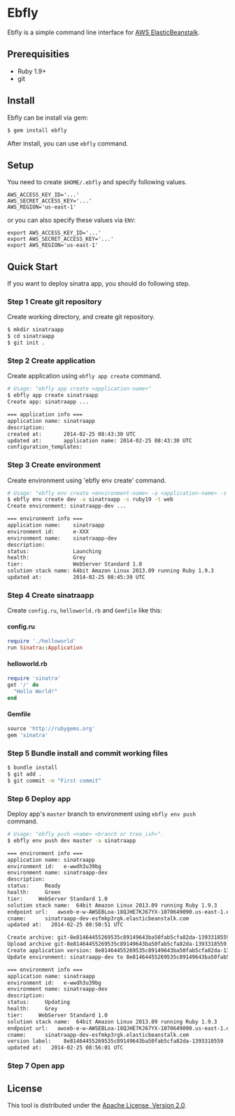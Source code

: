 # Ebfly

Ebfly is a simple command line interface for [AWS ElasticBeanstalk](http://aws.amazon.com/en/elasticbeanstalk/).

## Prerequisities

- Ruby 1.9+
- git

## Install

Ebfly can be install via gem:

```
$ gem install ebfly
```

After install, you can use `ebfly` command.

## Setup

You need to create `$HOME/.ebfly` and specify following values.

```
AWS_ACCESS_KEY_ID='...'
AWS_SECRET_ACCESS_KEY='...'
AWS_REGION='us-east-1'
```

or you can also specify these values via `ENV`:

```
export AWS_ACCESS_KEY_ID='...'
export AWS_SECRET_ACCESS_KEY='...'
export AWS_REGION='us-east-1'
```

## Quick Start

If you want to deploy sinatra app, you should do following step.

### Step 1 Create git repository

Create working directory, and create git repository.

```sh
$ mkdir sinatraapp
$ cd sinatraapp
$ git init .
```

### Step 2 Create application

Create application using `ebfly app create` command.

```sh
# Usage: "ebfly app create <application-name>"
$ ebfly app create sinatraapp
Create app: sinatraapp ...

=== application info ===
application name: sinatraapp
description:
created at:       2014-02-25 08:43:30 UTC
updated at:       application name: 2014-02-25 08:43:30 UTC
configuration_templates:
```

### Step 3 Create environment

Create environment using 'ebfly env create' command.

```sh
# Usage: "ebfly env create <environment-name> -a <application-name> -s <solution_stack_name> -t <tier-type>
$ ebfly env create dev -a sinatraapp -s ruby19 -t web
Create environment: sinatraapp-dev ...

=== environment info ===
application name:    sinatraapp
environment id:      e-XXX
environment name:    sinatraapp-dev
description:
status:              Launching
health:              Grey
tier:                WebServer Standard 1.0
solution stack name: 64bit Amazon Linux 2013.09 running Ruby 1.9.3
updated at:          2014-02-25 08:45:39 UTC
```

### Step 4 Create sinatraapp

Create `config.ru`, `helloworld.rb` and `Gemfile` like this:

#### config.ru

```rb
require './helloworld'
run Sinatra::Application
```

#### helloworld.rb

```rb
require 'sinatra'
get '/' do
  "Hello World!"
end
```

#### Gemfile

```rb
source 'http://rubygems.org'
gem 'sinatra'
```

### Step 5 Bundle install and commit working files

```sh
$ bundle install
$ git add .
$ git commit -m "First commit"
```

### Step 6 Deploy app

Deploy app's `master` branch to environment using `ebfly env push` command.

```sh
# Usage: "ebfly push <name> <branch or tree_ish>".
$ ebfly env push dev master -a sinatraapp

=== environment info ===
application name: sinatraapp
environment id:   e-wwdh3u39bg
environment name: sinatraapp-dev
description:
status:     Ready
health:     Green
tier:     WebServer Standard 1.0
solution stack name:  64bit Amazon Linux 2013.09 running Ruby 1.9.3
endpoint url:   awseb-e-w-AWSEBLoa-18QJHE7KJ67YX-1070649090.us-east-1.elb.amazonaws.com
cname:      sinatraapp-dev-esfmkp3rgk.elasticbeanstalk.com
updated at:   2014-02-25 08:50:51 UTC

Create archive: git-8e81464455269535c89149643ba50fab5cfa82da-1393318559.zip
Upload archive git-8e81464455269535c89149643ba50fab5cfa82da-1393318559.zip to s3://elasticbeanstalk-us-east-1-283381710361
Create application version: 8e81464455269535c89149643ba50fab5cfa82da-1393318559
Update environment: sinatraapp-dev to 8e81464455269535c89149643ba50fab5cfa82da-1393318559

=== environment info ===
application name: sinatraapp
environment id:   e-wwdh3u39bg
environment name: sinatraapp-dev
description:
status:     Updating
health:     Grey
tier:     WebServer Standard 1.0
solution stack name:  64bit Amazon Linux 2013.09 running Ruby 1.9.3
endpoint url:   awseb-e-w-AWSEBLoa-18QJHE7KJ67YX-1070649090.us-east-1.elb.amazonaws.com
cname:      sinatraapp-dev-esfmkp3rgk.elasticbeanstalk.com
version label:    8e81464455269535c89149643ba50fab5cfa82da-1393318559
updated at:   2014-02-25 08:56:01 UTC
```

### Step 7 Open app



## License

This tool is distributed under the
[Apache License, Version 2.0](http://www.apache.org/licenses/LICENSE-2.0).
